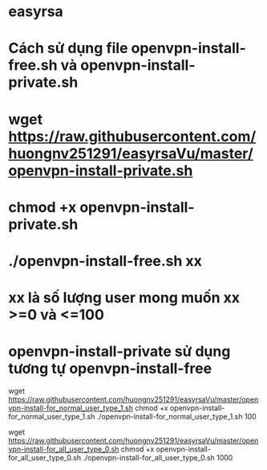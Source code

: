 # easyrsa
# Cách sử dụng file openvpn-install-free.sh và openvpn-install-private.sh
# wget https://raw.githubusercontent.com/huongnv251291/easyrsaVu/master/openvpn-install-private.sh
# chmod +x openvpn-install-private.sh
# ./openvpn-install-free.sh xx 
# xx là số lượng user mong muốn xx >=0 và <=100
# openvpn-install-private sử dụng tương tự openvpn-install-free



wget https://raw.githubusercontent.com/huongnv251291/easyrsaVu/master/openvpn-install-for_normal_user_type_1.sh
chmod +x openvpn-install-for_normal_user_type_1.sh
./openvpn-install-for_normal_user_type_1.sh 100 



wget https://raw.githubusercontent.com/huongnv251291/easyrsaVu/master/openvpn-install-for_all_user_type_0.sh
chmod +x openvpn-install-for_all_user_type_0.sh
./openvpn-install-for_all_user_type_0.sh 1000



